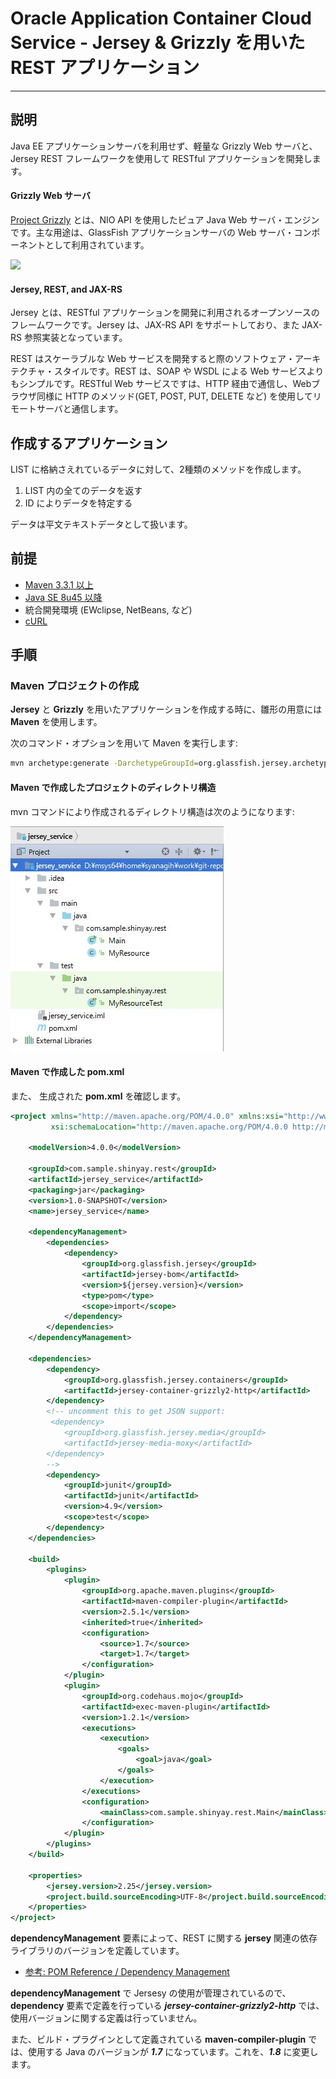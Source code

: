# Oracle Application Container Cloud Service - Jersey & Grizzly を用いた REST アプリケーション
---
## 説明

Java EE アプリケーションサーバを利用せず、軽量な Grizzly Web サーバと、Jersey REST フレームワークを使用して RESTful アプリケーションを開発します。

#### **Grizzly Web サーバ**

[Project Grizzly](https://grizzly.java.net/) とは、NIO API を使用したピュア Java Web サーバ・エンジンです。主な用途は、GlassFish アプリケーションサーバの Web サーバ・コンポーネントとして利用されています。

![](https://grizzly.java.net/images/stack.png)

#### **Jersey, REST, and JAX-RS**

Jersey とは、RESTful アプリケーションを開発に利用されるオープンソースのフレームワークです。Jersey は、JAX-RS API をサポートしており、また JAX-RS 参照実装となっています。

REST はスケーラブルな Web サービスを開発すると際のソフトウェア・アーキテクチャ・スタイルです。REST は、SOAP や WSDL による Web サービスよりもシンプルです。RESTful Web サービスですは、HTTP 経由で通信し、Webブラウザ同様に HTTP のメソッド(GET, POST, PUT, DELETE など) を使用してリモートサーバと通信します。

## 作成するアプリケーション
LIST に格納さえれているデータに対して、2種類のメソッドを作成します。

1. LIST 内の全てのデータを返す
2. ID によりデータを特定する

データは平文テキストデータとして扱います。

## 前提

- [Maven 3.3.1 以上](https://maven.apache.org/)
- [Java SE 8u45 以降](http://www.oracle.com/technetwork/java/javase/downloads/index.html)
- 統合開発環境 (EWclipse, NetBeans, など)
- [cURL](http://curl.haxx.se/)

## 手順

### Maven プロジェクトの作成

**Jersey** と **Grizzly** を用いたアプリケーションを作成する時に、雛形の用意には **Maven** を使用します。

次のコマンド・オプションを用いて Maven を実行します:

```bash
mvn archetype:generate -DarchetypeGroupId=org.glassfish.jersey.archetypes -DarchetypeArtifactId=jersey-quickstart-grizzly2 -DarchetypeVersion=2.25 -DinteractiveMode=false -DgroupId=com.sample.shinyay.rest -DartifactId=jersey_service -Dpackage=com.sample.shinyay.rest -DarchetypeVersion=2.25
```
#### Maven で作成したプロジェクトのディレクトリ構造

mvn コマンドにより作成されるディレクトリ構造は次のようになります:

![](./images/accs-rest01.jpg)


#### Maven で作成した pom.xml

また、 生成された **pom.xml** を確認します。

```xml
<project xmlns="http://maven.apache.org/POM/4.0.0" xmlns:xsi="http://www.w3.org/2001/XMLSchema-instance"
         xsi:schemaLocation="http://maven.apache.org/POM/4.0.0 http://maven.apache.org/maven-v4_0_0.xsd">

    <modelVersion>4.0.0</modelVersion>

    <groupId>com.sample.shinyay.rest</groupId>
    <artifactId>jersey_service</artifactId>
    <packaging>jar</packaging>
    <version>1.0-SNAPSHOT</version>
    <name>jersey_service</name>

    <dependencyManagement>
        <dependencies>
            <dependency>
                <groupId>org.glassfish.jersey</groupId>
                <artifactId>jersey-bom</artifactId>
                <version>${jersey.version}</version>
                <type>pom</type>
                <scope>import</scope>
            </dependency>
        </dependencies>
    </dependencyManagement>

    <dependencies>
        <dependency>
            <groupId>org.glassfish.jersey.containers</groupId>
            <artifactId>jersey-container-grizzly2-http</artifactId>
        </dependency>
        <!-- uncomment this to get JSON support:
         <dependency>
            <groupId>org.glassfish.jersey.media</groupId>
            <artifactId>jersey-media-moxy</artifactId>
        </dependency>
        -->
        <dependency>
            <groupId>junit</groupId>
            <artifactId>junit</artifactId>
            <version>4.9</version>
            <scope>test</scope>
        </dependency>
    </dependencies>

    <build>
        <plugins>
            <plugin>
                <groupId>org.apache.maven.plugins</groupId>
                <artifactId>maven-compiler-plugin</artifactId>
                <version>2.5.1</version>
                <inherited>true</inherited>
                <configuration>
                    <source>1.7</source>
                    <target>1.7</target>
                </configuration>
            </plugin>
            <plugin>
                <groupId>org.codehaus.mojo</groupId>
                <artifactId>exec-maven-plugin</artifactId>
                <version>1.2.1</version>
                <executions>
                    <execution>
                        <goals>
                            <goal>java</goal>
                        </goals>
                    </execution>
                </executions>
                <configuration>
                    <mainClass>com.sample.shinyay.rest.Main</mainClass>
                </configuration>
            </plugin>
        </plugins>
    </build>

    <properties>
        <jersey.version>2.25</jersey.version>
        <project.build.sourceEncoding>UTF-8</project.build.sourceEncoding>
    </properties>
</project>
```

**dependencyManagement** 要素によって、REST に関する **jersey** 関連の依存ライブラリのバージョンを定義しています。

- [参考: POM Reference / Dependency Management](https://maven.apache.org/pom.html#Dependency_Management)

**dependencyManagement** で Jersesy の使用が管理されているので、**dependency** 要素で定義を行っている ***jersey-container-grizzly2-http*** では、使用バージョンに関する定義は行っていません。

また、ビルド・プラグインとして定義されている **maven-compiler-plugin** では、使用する Java のバージョンが ***1.7*** になっています。これを、***1.8*** に変更します。
